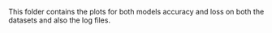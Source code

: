 This folder contains the plots for both models accuracy and loss on both the datasets and also the log files.

